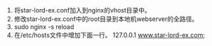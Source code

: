 1. 将star-lord-ex.conf加入到nginx的vhost目录中。
2. 修改star-lord-ex.conf中的root目录到本地机webserver的全路径。
3. sudo nginx -s reload
4. 在/etc/hosts文件中增加下面一行。
    127.0.0.1   www.star-lord-ex.com;

